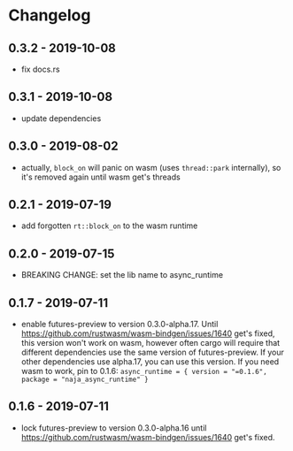 # Changelog

## 0.3.2 - 2019-10-08

- fix docs.rs

## 0.3.1 - 2019-10-08

- update dependencies

## 0.3.0 - 2019-08-02

- actually, `block_on` will panic on wasm (uses `thread::park` internally), so it's removed again until wasm get's threads

## 0.2.1 - 2019-07-19

- add forgotten `rt::block_on` to the wasm runtime

## 0.2.0 - 2019-07-15

- BREAKING CHANGE: set the lib name to async_runtime

## 0.1.7 - 2019-07-11

- enable futures-preview to version 0.3.0-alpha.17. Until https://github.com/rustwasm/wasm-bindgen/issues/1640 get's fixed,
  this version won't work on wasm, however often cargo will require that different dependencies use the same version of
  futures-preview. If your other dependencies use alpha.17, you can use this version. If you need wasm to work, pin to 0.1.6:
  `async_runtime = { version = "=0.1.6", package = "naja_async_runtime" }`


## 0.1.6 - 2019-07-11

- lock futures-preview to version 0.3.0-alpha.16 until https://github.com/rustwasm/wasm-bindgen/issues/1640 get's fixed.
